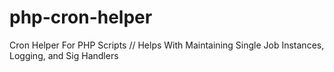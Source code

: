 php-cron-helper
===============

Cron Helper For PHP Scripts // Helps With Maintaining Single Job Instances, Logging, and Sig Handlers
